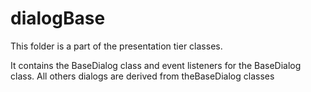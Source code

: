 # dialogBase

This folder is a part of the presentation tier classes.

It contains the BaseDialog class and event listeners for the BaseDialog class. All others dialogs are derived from theBaseDialog classes
